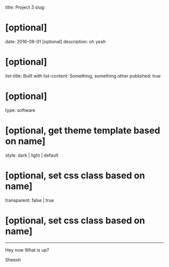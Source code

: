 title: Project 3
slug:
#    [optional]
date: 2016-08-01
    [optional]
description: oh yeah
#    [optional]
list-title: Built with
list-content: Something, something other
published: true
#    [optional]
type: software
#    [optional, get theme template based on name]
style: dark | light | default
#    [optional, set css class based on name]
transparent: false | true
#    [optional, set css class based on name]
-------
Hey now
What is up?

Sheesh
